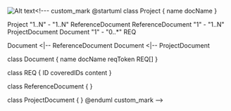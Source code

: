 ![Alt text](http://g.gravizo.com/source/custom_mark?https%3A%2F%2Fraw.githubusercontent.com%2Fseeb0h%2FREQS.io%2Fmaster%2FREADME.md)<!---
custom_mark
@startuml
class Project {
  name
  docName
}

Project "1..N" - "1..N" ReferenceDocument 
ReferenceDocument "1" - "1..N" ProjectDocument
Document "1" - "0..*" REQ

Document <|-- ReferenceDocument 
Document <|-- ProjectDocument  

class Document {
  name
  docName
  reqToken
  REQ[]
}

class REQ {
  ID
  coveredIDs
  content
}

class ReferenceDocument {
}

class ProjectDocument {
}
@enduml
custom_mark
-->
